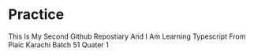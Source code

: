# Practice
This Is My Second Github Repostiary And I Am Learning Typescript From Piaic Karachi Batch 51 Quater 1
